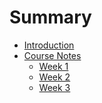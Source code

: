 # Summary

* [Introduction](Introduction.md)
* [Course Notes]()
  * [Week 1](NOTES/WEEK1.md)
  * [Week 2](NOTES/WEEK2.md)
  * [Week 3](NOTES/WEEK3.md)